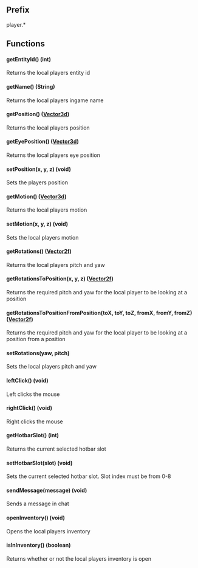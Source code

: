 ## Prefix
player.*

## Functions
#### getEntityId() (int)
Returns the local players entity id
#### getName() (String)
Returns the local players ingame name
#### getPosition() ([Vector3d](./classes/Vector3d.md))
Returns the local players position
#### getEyePosition() ([Vector3d](./classes/Vector3d.md))
Returns the local players eye position
#### setPosition(x, y, z) (void)
Sets the players position
#### getMotion() ([Vector3d](./classes/Vector3d.md))
Returns the local players motion
#### setMotion(x, y, z) (void)
Sets the local players motion
#### getRotations() ([Vector2f](./classes/Vector2f.md))
Returns the local players pitch and yaw
#### getRotationsToPosition(x, y, z) ([Vector2f](./classes/Vector2f.md))
Returns the required pitch and yaw for the local player to be looking at a position
#### getRotationsToPositionFromPosition(toX, toY, toZ, fromX, fromY, fromZ) ([Vector2f](./classes/Vector2f.md))
Returns the required pitch and yaw for the local player to be looking at a position from a position
#### setRotations(yaw, pitch)
Sets the local players pitch and yaw
#### leftClick() (void)
Left clicks the mouse
#### rightClick() (void)
Right clicks the mouse
#### getHotbarSlot() (int)
Returns the current selected hotbar slot
#### setHotbarSlot(slot) (void)
Sets the current selected hotbar slot. Slot index must be from 0-8
#### sendMessage(message) (void)
Sends a message in chat
#### openInventory() (void)
Opens the local players inventory
#### isInInventory() (boolean)
Returns whether or not the local players inventory is open